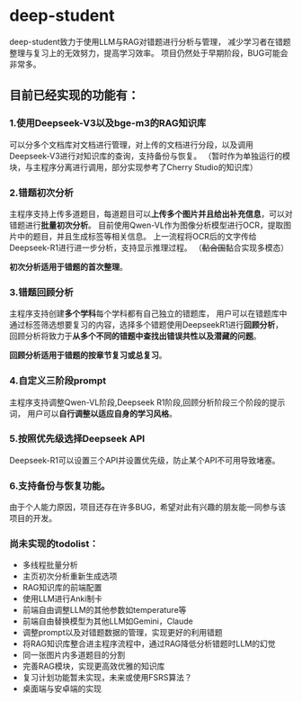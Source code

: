 # deep-student

deep-student致力于使用LLM与RAG对错题进行分析与管理，
减少学习者在错题整理与复习上的无效努力，提高学习效率。
项目仍然处于早期阶段，BUG可能会非常多。


## 目前已经实现的功能有：

### 1.使用Deepseek-V3以及bge-m3的RAG知识库
可以分多个文档库对文档进行管理，对上传的文档进行分段，以及调用Deepseek-V3进行对知识库的查询，支持备份与恢复。
（暂时作为单独运行的模块，与主程序分离进行调用，部分实现参考了Cherry Studio的知识库）

### 2.错题初次分析
主程序支持上传多道题目，每道题目可以**上传多个图片并且给出补充信息**，可以对错题进行**批量初次分析**。
目前使用Qwen-VL作为图像分析模型进行OCR，提取图片中的题目，并且生成标签等相关信息。
上一流程将OCR后的文字传给Deepseek-R1进行进一步分析，支持显示推理过程。
（~~黏合国~~黏合实现多模态）

**初次分析适用于错题的首次整理**。



### 3.错题回顾分析
主程序支持创建**多个学科**每个学科都有自己独立的错题库，
用户可以在错题库中通过标签筛选想要复习的内容，选择多个错题使用DeepseekR1进行**回顾分析**，
回顾分析将致力于**从多个不同的错题中查找出错误共性以及潜藏的问题**。

**回顾分析适用于错题的按章节复习或总复习**。

### 4.自定义三阶段prompt
主程序支持调整Qwen-VL阶段,Deepseek R1阶段,回顾分析阶段三个阶段的提示词，
用户可以**自行调整以适应自身的学习风格**。

### 5.按照优先级选择Deepseek API
Deepseek-R1可以设置三个API并设置优先级，防止某个API不可用导致堵塞。

### 6.支持备份与恢复功能。



由于个人能力原因，项目还存在许多BUG，希望对此有兴趣的朋友能一同参与该项目的开发。

### 尚未实现的todolist：
- 多线程批量分析
- 主页初次分析重新生成选项
- RAG知识库的前端配置
- 使用LLM进行Anki制卡
- 前端自由调整LLM的其他参数如temperature等
- 前端自由替换模型为其他LLM如Gemini，Claude
- 调整prompt以及对错题数据的管理，实现更好的利用错题
- 将RAG知识库整合进主程序流程中，通过RAG降低分析错题时LLM的幻觉
- 同一张图片内多道题目的分割
- 完善RAG模块，实现更高效优雅的知识库
- 复习计划功能暂未实现，未来或使用FSRS算法？
- 桌面端与安卓端的实现



